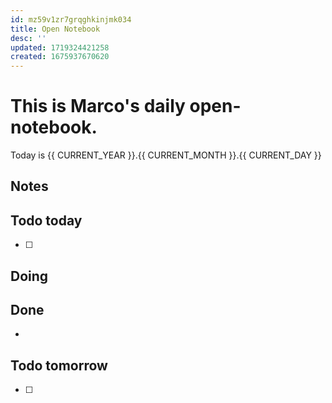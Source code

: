 ```yaml
---
id: mz59v1zr7grqghkinjmk034
title: Open Notebook
desc: ''
updated: 1719324421258
created: 1675937670620
---
```

# This is Marco's daily open-notebook.

Today is {{ CURRENT_YEAR }}.{{ CURRENT_MONTH }}.{{ CURRENT_DAY }}


## Notes


## Todo today
- [ ] 

## Doing


## Done
*  


## Todo tomorrow
- [ ]